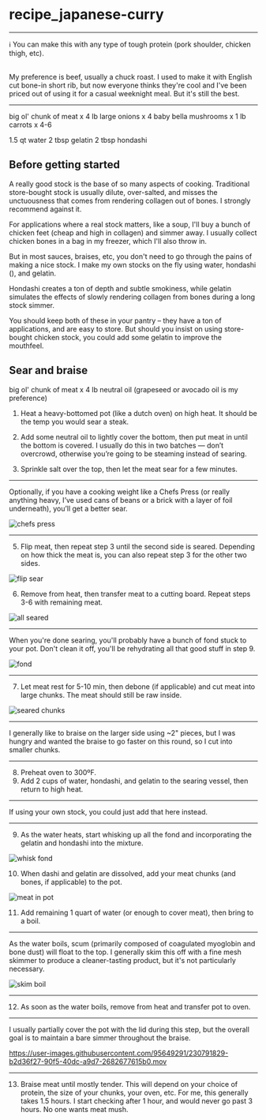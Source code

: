 # recipe_japanese-curry

<hr>
ℹ️ You can make this with any type of tough protein (pork shoulder, chicken thigh, etc). 

<br>My preference is beef, usually a chuck roast. I used to make it with English cut bone-in short rib, but now everyone thinks they're cool and I've been priced out of using it for a casual weeknight meal. But it's still the best.
<hr>

big ol' chunk of meat x 4 lb
large onions x 4
baby bella mushrooms x 1 lb 
carrots x 4-6


1.5 qt water
2 tbsp gelatin
2 tbsp hondashi 

## Before getting started

A really good stock is the base of so many aspects of cooking. Traditional store-bought stock is usually dilute, over-salted, and misses the unctuousness that comes from rendering collagen out of bones. I strongly recommend against it.

For applications where a real stock matters, like a soup, I'll buy a bunch of chicken feet (cheap and high in collagen) and simmer away. I usually collect chicken bones in a bag in my freezer, which I'll also throw in.

But in most sauces, braises, etc, you don't need to go through the pains of making a nice stock. I make my own stocks on the fly using water, hondashi (), and gelatin. 

Hondashi creates a ton of depth and subtle smokiness, while gelatin simulates the effects of slowly rendering collagen from bones during a long stock simmer. 

You should keep both of these in your pantry – they have a ton of applications, and are easy to store. But should you insist on using store-bought chicken stock, you could add some gelatin to improve the mouthfeel.

## Sear and braise

big ol' chunk of meat x 4 lb
neutral oil (grapeseed or avocado oil is my preference)


1. Heat a heavy-bottomed pot (like a dutch oven) on high heat. It should be the temp you would sear a steak.

2. Add some neutral oil to lightly cover the bottom, then put meat in until the bottom is covered. I usually do this in two batches — don’t overcrowd, otherwise you’re going to be steaming instead of searing. 
   
3. Sprinkle salt over the top, then let the meat sear for a few minutes. 

<hr> 
Optionally, if you have a cooking weight like a Chefs Press (or really anything heavy, I’ve used cans of beans or a brick with a layer of foil underneath), you’ll get a better sear. 

![chefs press](assets/chefs-press.png)

<hr>

5. Flip meat, then repeat step 3 until the second side is seared. Depending on how thick the meat is, you can also repeat step 3 for the other two sides. 
   
![flip sear](assets/sear-flip.png)
   
6. Remove from heat, then transfer meat to a cutting board. Repeat steps 3-6 with remaining meat. 
   
![all seared](assets/all-seared.png)

<hr> 
When you're done searing, you'll probably have a bunch of fond stuck to your pot. Don't clean it off, you'll be rehydrating all that good stuff in step 9.

![fond](assets/fond.png)

<hr> 

7. Let meat rest for 5-10 min, then debone (if applicable) and cut meat into large chunks. The meat should still be raw inside. 

![seared chunks](assets/seared-chunks.png)

   
<hr> 
I generally like to braise on the larger side using ~2" pieces, but I was hungry and wanted the braise to go faster on this round, so I cut into smaller chunks.
<hr> 

8. Preheat oven to 300ºF. 
9. Add 2 cups of water, hondashi, and gelatin to the searing vessel, then return to high heat. 

<hr> 
If using your own stock, you could just add that here instead.
<hr> 

9. As the water heats, start whisking up all the fond and incorporating the gelatin and hondashi into the mixture.

![whisk fond](assets/whisk-fond.png)

10.  When dashi and gelatin are dissolved, add your meat chunks (and bones, if applicable) to the pot.

![meat in pot](assets/meat-in-pot.png)

11. Add remaining 1 quart of water (or enough to cover meat), then bring to a boil. 

<hr> 
As the water boils, scum (primarily composed of coagulated myoglobin and bone dust) will float to the top. I generally skim this off with a fine mesh skimmer to produce a cleaner-tasting product, but it's not particularly necessary.

![skim boil](assets/boil-skim.png)
<hr> 

12.  As soon as the water boils, remove from heat and transfer pot to oven. 

<hr> 
I usually partially cover the pot with the lid during this step, but the overall goal is to maintain a bare simmer throughout the braise.

https://user-images.githubusercontent.com/95649291/230791829-b2d36f27-90f5-40dc-a9d7-2682677615b0.mov

<hr> 

13.   Braise meat until mostly tender. This will depend on your choice of protein, the size of your chunks, your oven, etc. For me, this generally takes 1.5 hours. I start checking after 1 hour, and would never go past 3 hours. No one wants meat mush.

